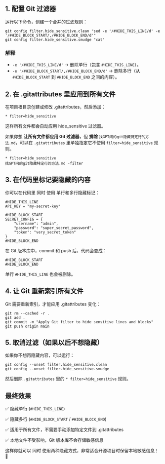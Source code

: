 ## 1. 配置 Git 过滤器

运行以下命令，创建一个合并的过滤规则：

```
git config filter.hide_sensitive.clean "sed -e '/#HIDE_THIS_LINE/d' -e '/#HIDE_BLOCK_START/,/#HIDE_BLOCK_END/d'"
git config filter.hide_sensitive.smudge "cat"
```

### 解释
- `-e '/#HIDE_THIS_LINE/d'` → 删除单行（包含 `#HIDE_THIS_LINE`）。
- `-e '/#HIDE_BLOCK_START/,/#HIDE_BLOCK_END/d'` → 删除多行（从 `#HIDE_BLOCK_START` 到 `#HIDE_BLOCK_END` 之间的内容）。

## 2. 在 .gitattributes 里应用到所有文件

在项目根目录创建或修改 .gitattributes，然后添加：
```
* filter=hide_sensitive
```
这样所有文件都会自动应用 hide_sensitive 过滤器。

如果你想 **让所有文件都应用 Git 过滤器**，但 **排除** `找GPT问的git隐藏特定行的方法.md`，可以在 `.gitattributes` 里单独指定它不使用 `filter=hide_sensitive` 规则。
```
* filter=hide_sensitive
找GPT问的git隐藏特定行的方法.md -filter
```

## 3. 在代码里标记要隐藏的内容

你可以在代码里 同时 使用 单行和多行隐藏标记：

```
#HIDE_THIS_LINE
API_KEY = "my-secret-key"

#HIDE_BLOCK_START
SECRET_CONFIG = {
    "username": "admin",
    "password": "super_secret_password",
    "token": "very_secret_token"
}
#HIDE_BLOCK_END
```

在 Git 版本库中，commit 和 push 后，代码会变成：

```
#HIDE_BLOCK_START
#HIDE_BLOCK_END
```

单行 `#HIDE_THIS_LINE` 也会被删除。

## 4. 让 Git 重新索引所有文件

Git 需要重新索引，才能应用 .gitattributes 变化：

```
git rm --cached -r .
git add .
git commit -m "Apply Git filter to hide sensitive lines and blocks"
git push origin main
```

## 5. 取消过滤（如果以后不想隐藏）

如果你不想再隐藏内容，可以运行：

```
git config --unset filter.hide_sensitive.clean
git config --unset filter.hide_sensitive.smudge
```

然后删除 `.gitattributes` 里的 `* filter=hide_sensitive` 规则。

## 最终效果

✅ 隐藏单行 (`#HIDE_THIS_LINE`)

✅ 隐藏多行 (`#HIDE_BLOCK_START` / `#HIDE_BLOCK_END`)

✅ 适用于所有文件，不需要手动添加特定文件到 .gitattributes

✅ 本地文件不受影响，Git 版本库不会存储敏感信息

这样你就可以 同时 使用两种隐藏方式，非常适合开源项目时保留本地敏感信息！🚀
